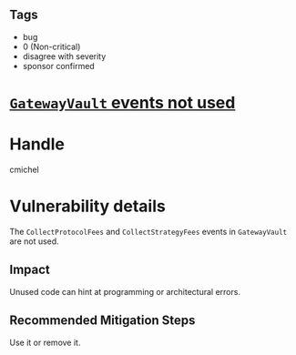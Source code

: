 ## Tags

- bug
- 0 (Non-critical)
- disagree with severity
- sponsor confirmed

# [`GatewayVault` events not used](https://github.com/code-423n4/2021-12-mellow-findings/issues/45) 

# Handle

cmichel


# Vulnerability details

The `CollectProtocolFees` and `CollectStrategyFees` events in `GatewayVault` are not used.

## Impact
Unused code can hint at programming or architectural errors.

## Recommended Mitigation Steps
Use it or remove it.

